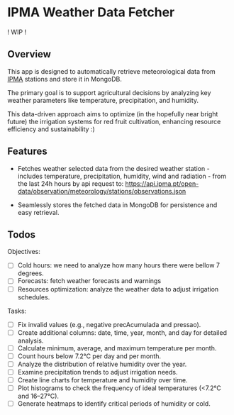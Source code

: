 # IPMA Weather Data Fetcher

! WIP !


## Overview

This app is designed to automatically retrieve meteorological data from [IPMA](https://api.ipma.pt/) stations and store it in MongoDB.

The primary goal is to support agricultural decisions by analyzing key weather parameters like temperature, precipitation, and humidity.

This data-driven approach aims to optimize (in the hopefully near bright future) the irrigation systems for red fruit cultivation, enhancing resource efficiency and sustainability :)

## Features

- Fetches weather selected data from the desired weather station - includes temperature, precipitation, humidity, wind and radiation - from the last 24h hours by api request to:
https://api.ipma.pt/open-data/observation/meteorology/stations/observations.json 

- Seamlessly stores the fetched data in MongoDB for persistence and easy retrieval.


## Todos
Objectives:
- [ ] Cold hours: we need to analyze how many hours there were bellow 7 degrees.
- [ ] Forecasts: fetch weather forecasts and warnings
- [ ] Resources optimization: analyze the weather data to adjust irrigation schedules.

Tasks:
- [ ] Fix invalid values (e.g., negative precAcumulada and pressao).
- [ ] Create additional columns: date, time, year, month, and day for detailed analysis.
- [ ] Calculate minimum, average, and maximum temperature per month.
- [ ] Count hours below 7.2°C per day and per month.
- [ ] Analyze the distribution of relative humidity over the year.
- [ ] Examine precipitation trends to adjust irrigation needs.
- [ ] Create line charts for temperature and humidity over time.
- [ ] Plot histograms to check the frequency of ideal temperatures (<7.2°C and 16–27°C).
- [ ] Generate heatmaps to identify critical periods of humidity or cold.
